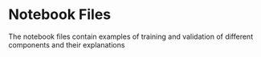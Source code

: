 # Notebook Files
The notebook files contain examples of training and validation of different components and their explanations

